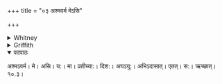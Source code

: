 +++
title = "०३ अश्मवर्म मेऽसि"

+++

<details><summary>Whitney</summary>

### Translation
3. My stone-defense art thou; whoever from the western quarter etc.  
etc.

### Notes
</details>

<details><summary>Griffith</summary>

Thou art my wall of stone against the sinner who fights against me from the western quarter. May he encounter it!
</details>


<details open><summary>पदपाठः</summary>

अश्मऽवर्म। मे। असि। य:। मा। प्रतीच्या:। दिश:। अघऽयु:। अभिऽदासात्। एतत्। स:। ऋच्छात्। १०.३।
</details>
